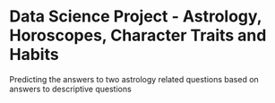 # Data Science Project - Astrology, Horoscopes, Character Traits and Habits
Predicting the answers to two astrology related questions based on answers to descriptive questions
